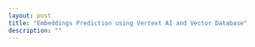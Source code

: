 ```yaml
---
layout: post
title: "Embeddings Prediction using Vertext AI and Vector Database"
description: ""
---
```

<!--stackedit_data:
eyJoaXN0b3J5IjpbNzYxODEwMDA0XX0=
-->